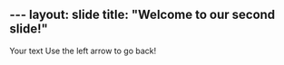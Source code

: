 --- layout: slide title: 
"Welcome to our second slide!" 
--- 
Your text Use the left arrow to go back!
